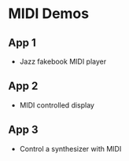 # MIDI Demos

## App 1

- Jazz fakebook MIDI player

## App 2

- MIDI controlled display

## App 3

- Control a synthesizer with MIDI
